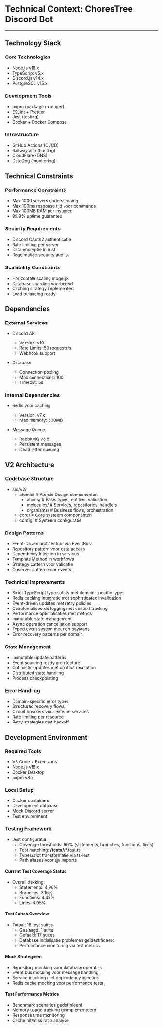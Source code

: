 # Technical Context: ChoresTree Discord Bot

---

## Technology Stack

### Core Technologies
- Node.js v18.x
- TypeScript v5.x
- Discord.js v14.x
- PostgreSQL v15.x

### Development Tools
- pnpm (package manager)
- ESLint + Prettier
- Jest (testing)
- Docker + Docker Compose

### Infrastructure
- GitHub Actions (CI/CD)
- Railway.app (hosting)
- CloudFlare (DNS)
- DataDog (monitoring)

## Technical Constraints

### Performance Constraints
- Max 1000 servers ondersteuning
- Max 100ms response tijd voor commands
- Max 100MB RAM per instance
- 99.9% uptime guarantee

### Security Requirements
- Discord OAuth2 authenticatie
- Rate limiting per server
- Data encryptie in rust
- Regelmatige security audits

### Scalability Constraints
- Horizontale scaling mogelijk
- Database sharding voorbereid
- Caching strategy implemented
- Load balancing ready

## Dependencies

### External Services
- Discord API
  - Version: v10
  - Rate Limits: 50 requests/s
  - Webhook support

- Database
  - Connection pooling
  - Max connections: 100
  - Timeout: 5s

### Internal Dependencies
- Redis voor caching
  - Version: v7.x
  - Max memory: 500MB
  
- Message Queue
  - RabbitMQ v3.x
  - Persistent messages
  - Dead letter queuing

## V2 Architecture

### Codebase Structure
- src/v2/
  - atomic/       # Atomic Design componenten
    - atoms/      # Basis types, entities, validation
    - molecules/  # Services, repositories, handlers
    - organisms/  # Business flows, orchestration
  - core/         # Core systeem componenten
  - config/       # Systeem configuratie

### Design Patterns
- Event-Driven architectuur via EventBus
- Repository pattern voor data access
- Dependency Injection in services
- Template Method in workflows
- Strategy pattern voor validatie
- Observer pattern voor events

### Technical Improvements
- Strict TypeScript type safety met domain-specific types
- Redis caching integratie met sophisticated invalidation
- Event-driven updates met retry policies
- Geautomatiseerde logging met context tracking
- Performance optimalisaties met metrics
- Immutable state management
- Async operation cancellation support
- Typed event system met rich payloads
- Error recovery patterns per domain

### State Management
- Immutable update patterns
- Event sourcing ready architecture
- Optimistic updates met conflict resolution
- Distributed state handling
- Process checkpointing

### Error Handling
- Domain-specific error types
- Structured recovery flows
- Circuit breakers voor externe services
- Rate limiting per resource
- Retry strategies met backoff


## Development Environment

### Required Tools
- VS Code + Extensions
- Node.js v18.x
- Docker Desktop
- pnpm v8.x

### Local Setup
- Docker containers
- Development database
- Mock Discord server
- Test environment

### Testing Framework
- Jest configuratie:
  - Coverage thresholds: 90% (statements, branches, functions, lines)
  - Test matching: **/__tests__/**/*.test.ts
  - Typescript transformatie via ts-jest
  - Path aliases voor @/ imports

#### Current Test Coverage Status
- Overall dekking:
  - Statements: 4.96%
  - Branches: 3.16%
  - Functions: 4.45%
  - Lines: 4.95%

#### Test Suites Overview
- Totaal: 18 test suites
  - Geslaagd: 1 suite
  - Gefaald: 17 suites
  - Database initialisatie problemen geïdentificeerd
  - Performance monitoring via test metrics

#### Mock Strategieën
- Repository mocking voor database operaties
- Event bus mocking voor message handling
- Service mocking met dependency injection
- Redis cache mocking voor performance tests

#### Test Performance Metrics
- Benchmark scenarios gedefinieerd
- Memory usage tracking geïmplementeerd
- Response time monitoring
- Cache hit/miss ratio analyse